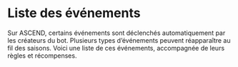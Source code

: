 # Liste des événements

Sur ASCEND, certains événements sont déclenchés automatiquement par les créateurs du bot. Plusieurs types d’événements peuvent réapparaître au fil des saisons. Voici une liste de ces événements, accompagnée de leurs règles et récompenses.

